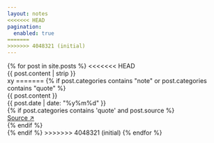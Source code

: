 ```yaml
---
layout: notes
<<<<<<< HEAD
pagination:
  enabled: true
=======
>>>>>>> 4048321 (initial)
---
```


<div class="post-list">
{% for post in site.posts %}
<<<<<<< HEAD
      <div class="note-content">{{ post.content | strip }}
      <!-- <div class="note-meta"> -->
        <!-- <span class="note-date">{{ post.date | date: "%y%m%d" }}</span>
        {% if post.source %}
          <span class="note-source">
            {{ post.source }}
          </span>
        {% endif %} -->
        </div>
      <!-- </div> -->xy
=======
  {% if post.categories contains "note" or post.categories contains "quote" %}
    <div class="post-item {% if post.categories contains 'quote' %}quote-item{% endif %}">
      {{ post.content }}
      <div class="note-date">{{ post.date | date: "%y%m%d" }}</div>
      {% if post.categories contains 'quote' and post.source %}
        <div class="quote-source">
          <a href="{{ post.source }}" target="_blank">Source ↗</a>
        </div>
      {% endif %}
    </div>
  {% endif %}
>>>>>>> 4048321 (initial)
{% endfor %}
</div> 